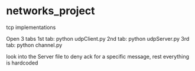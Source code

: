 # networks_project
tcp implementations

Open 3 tabs
1st tab: python udpClient.py
2nd tab: python udpServer.py
3rd tab: python channel.py

look into the Server file to deny ack for a specific message, rest everything is hardcoded
